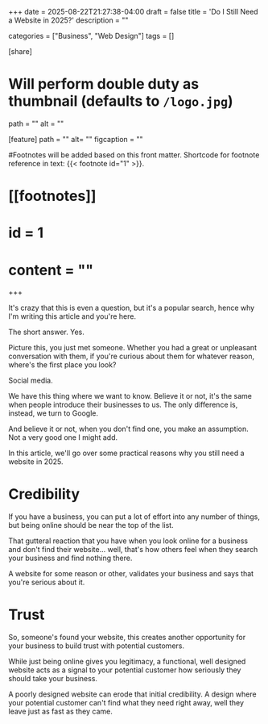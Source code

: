 +++
date = 2025-08-22T21:27:38-04:00
draft = false
title = 'Do I Still Need a Website in 2025?'
description = ""

categories = ["Business", "Web Design"]
tags = []

[share]
# Will perform double duty as thumbnail (defaults to `/logo.jpg`)
path = ""
alt = ""

[feature]
path = ""
alt= ""
figcaption = ""

#Footnotes will be added based on this front matter. Shortcode for footnote reference in text: {{< footnote id="1" >}}.

# [[footnotes]]
#   id = 1
#   content = ""

+++

It's crazy that this is even a question, but it's a popular search, hence why I'm writing this article and you're here.

The short answer. Yes.

Picture this, you just met someone. Whether you had a great or unpleasant conversation with them, if you're curious about them for whatever reason, where's the first place you look?

Social media. 

We have this thing where we want to know. Believe it or not, it's the same when people introduce their businesses to us. The only difference is, instead, we turn to Google.

And believe it or not, when you don't find one, you make an assumption. Not a very good one I might add.

In this article, we'll go over some practical reasons why you still need a website in 2025.

# Credibility

If you have a business, you can put a lot of effort into any number of things, but being online should be near the top of the list.

That gutteral reaction that you have when you look online for a business and don't find their website... well, that's how others feel when they search your business and find nothing there.

A website for some reason or other, validates your business and says that you're serious about it.

# Trust

So, someone's found your website, this creates another opportunity for your business to build trust with potential customers.

While just being online gives you legitimacy, a functional, well designed website acts as a signal to your potential customer how seriously they should take your business.

A poorly designed website can erode that initial credibility. A design where your potential customer can't find what they need right away, well they leave just as fast as they came.

# 